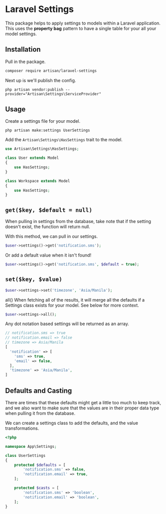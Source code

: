 # Laravel Settings

This package helps to apply settings to models within a Laravel application. This uses the **property bag** pattern to have a single table for your all your model settings.

## Installation
Pull in the package.

```sh
composer require artisan/laravel-settings
```

Next up is we'll publish the config.

```
php artisan vendor:publish --provider="Artisan\Settings\ServiceProvider"
```

## Usage
Create a settings file for your model.

```
php artisan make:settings UserSettings
```

Add the `Artisan\Settings\HasSettings` trait to the model.

```php
use Artisan\Settings\HasSettings;

class User extends Model
{
    use HasSettings;
}

class Workspace extends Model
{
    use HasSettings;
}
```

## `get($key, $default = null)`
When pulling in settings from the database, take note that if the setting doesn't exist, the function will return null.

With this method, we can pull in our settings.

```php
$user->settings()->get('notification.sms');
```
Or add a default value when it isn't found!

```php
$user->settings()->get('notification.sms', $default = true);
```

## `set($key, $value)`
```php
$user->settings->set('timezone', 'Asia/Manila');
```

all()
When fetching all of the results, it will merge all the defaults if a Settings class exists for your model. See below for more context.

```php
$user->settings->all();
```

Any dot notation based settings will be returned as an array.

```php
// notification.sms => true
// notification.email => false
// timezone => Asia/Manila
[
  'notification' => [
    'sms' => true,
    'email' => false,
  ],
  'timezone' => 'Asia/Manila',
]
```

## Defaults and Casting
There are times that these defaults might get a little too much to keep track, and we also want to make sure that the values are in their proper data type when pulling it from the database.

We can create a settings class to add the defaults, and the value transformations.

```php
<?php

namespace App\Settings;

class UserSettings
{
    protected $defaults = [
        'notification.sms' => false,
        'notification.email' => true,
    ];

    protected $casts = [
        'notification.sms' => 'boolean',
        'notification.email' => 'boolean',
    ];
}
```
